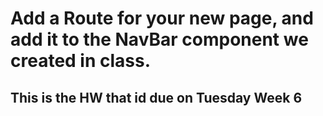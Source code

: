 # Add a Route for your new page, and add it to the NavBar component we created in class.


## This is the HW that id due on Tuesday Week 6